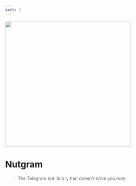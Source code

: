 ```yaml
---
sort: 1
---
```


<p class="text-center">
  <img src="https://i.imgur.com/ttzg3qk.png" width="400px">
</p>

# Nutgram
> The Telegram bot library that doesn't drive you nuts